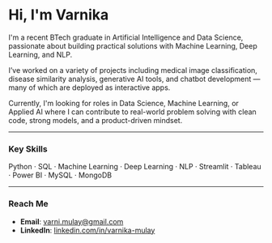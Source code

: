 # Hi, I'm Varnika

I'm a recent BTech graduate in Artificial Intelligence and Data Science, passionate about building practical solutions with Machine Learning, Deep Learning, and NLP.

I’ve worked on a variety of projects including medical image classification, disease similarity analysis, generative AI tools, and chatbot development — many of which are deployed as interactive apps.

Currently, I'm looking for roles in Data Science, Machine Learning, or Applied AI where I can contribute to real-world problem solving with clean code, strong models, and a product-driven mindset.

---

### Key Skills
Python · SQL · Machine Learning · Deep Learning · NLP · Streamlit · Tableau · Power BI · MySQL · MongoDB

---

### Reach Me
- **Email**: varni.mulay@gmail.com  
- **LinkedIn**: [linkedin.com/in/varnika-mulay](https://www.linkedin.com/in/varnika-mulay)

